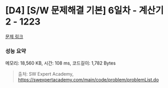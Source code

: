 # [D4] [S/W 문제해결 기본] 6일차 - 계산기2 - 1223 

[문제 링크](https://swexpertacademy.com/main/code/problem/problemDetail.do?contestProbId=AV14nnAaAFACFAYD) 

### 성능 요약

메모리: 18,560 KB, 시간: 108 ms, 코드길이: 1,782 Bytes



> 출처: SW Expert Academy, https://swexpertacademy.com/main/code/problem/problemList.do